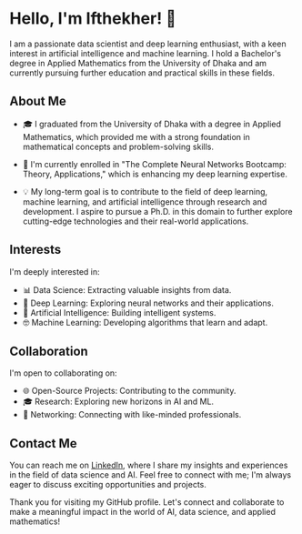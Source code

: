 # Hello, I'm Ifthekher! 👋

I am a passionate data scientist and deep learning enthusiast, with a keen interest in artificial intelligence and machine learning. I hold a Bachelor's degree in Applied Mathematics from the University of Dhaka and am currently pursuing further education and practical skills in these fields.

## About Me

- 🎓 I graduated from the University of Dhaka with a degree in Applied Mathematics, which provided me with a strong foundation in mathematical concepts and problem-solving skills.

- 💼 I'm currently enrolled in "The Complete Neural Networks Bootcamp: Theory, Applications," which is enhancing my deep learning expertise.

- 💡 My long-term goal is to contribute to the field of deep learning, machine learning, and artificial intelligence through research and development. I aspire to pursue a Ph.D. in this domain to further explore cutting-edge technologies and their real-world applications.

## Interests

I'm deeply interested in:

- 📊 Data Science: Extracting valuable insights from data.
- 🧠 Deep Learning: Exploring neural networks and their applications.
- 🤖 Artificial Intelligence: Building intelligent systems.
- 🤓 Machine Learning: Developing algorithms that learn and adapt.

## Collaboration

I'm open to collaborating on:

- 🌐 Open-Source Projects: Contributing to the community.
- 🎓 Research: Exploring new horizons in AI and ML.
- 🤝 Networking: Connecting with like-minded professionals.

## Contact Me

You can reach me on [LinkedIn](https://www.linkedin.com/in/md-ifthekher-897684158), where I share my insights and experiences in the field of data science and AI. Feel free to connect with me; I'm always eager to discuss exciting opportunities and projects.

Thank you for visiting my GitHub profile. Let's connect and collaborate to make a meaningful impact in the world of AI, data science, and applied mathematics!

